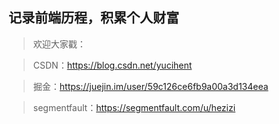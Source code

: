 ## 记录前端历程，积累个人财富


>欢迎大家戳：

>CSDN：https://blog.csdn.net/yucihent

>掘金：https://juejin.im/user/59c126ce6fb9a00a3d134eea

>segmentfault：https://segmentfault.com/u/hezizi

